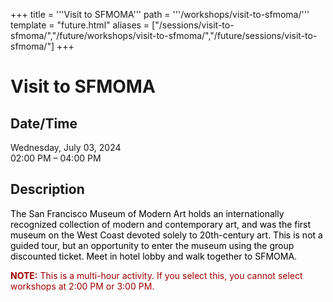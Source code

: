 +++
title = '''Visit to SFMOMA'''
path = '''/workshops/visit-to-sfmoma/'''
template = "future.html"
aliases = ["/sessions/visit-to-sfmoma/","/future/workshops/visit-to-sfmoma/","/future/sessions/visit-to-sfmoma/"]
+++

<h1>Visit to SFMOMA</h1>

<h2>Date/Time</h2>
<p>Wednesday, July 03, 2024<br>
02:00 PM – 04:00 PM</p>
<h2>Description</h2>

<div class="ag87-crtemvc-hsbk"><div class="css-vsf5of"><p class="carina-rte-public-DraftStyleDefault-block"><span style="color: rgb(0,0,0);">The San Francisco Museum of Modern Art holds an internationally recognized collection of modern and contemporary art, and was the first museum on the West Coast devoted solely to 20th-century art. This is not a guided tour, but an opportunity to enter the museum using the group discounted ticket. Meet in hotel lobby and walk together to SFMOMA.</span></p><p class="carina-rte-public-DraftStyleDefault-block"><span style="color: rgb(160,0,0);"><span style="font-weight: bold;">NOTE:</span> This is a multi-hour activity. If you select this, you cannot select workshops at 2:00 PM or 3:00 PM.</span></p></div></div>


